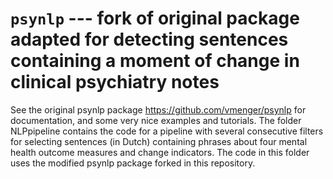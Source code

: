 
# `psynlp` --- fork of original package adapted for detecting sentences containing a moment of change in clinical psychiatry notes

See the original psynlp package https://github.com/vmenger/psynlp for documentation, and some very nice examples and tutorials. The folder NLPpipeline contains the code for a pipeline with several consecutive filters for selecting sentences (in Dutch) containing phrases about four mental health outcome measures and change indicators. The code in this folder uses the modified psynlp package forked in this repository.
